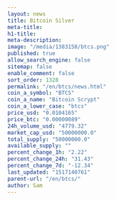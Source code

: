 ```yaml
---
layout: news
title: Bitcoin Silver
meta-title: 
h1-title: 
meta-description: 
image: "/media/1383158/btcs.png"
published: true
allow_search_engine: false
sitemap: false
enable_comment: false
sort_order: 1328
permalink: "/en/btcs/news.html"
coin_a_symbol: "BTCS"
coin_a_name: "Bitcoin Scrypt"
coin_a_lower_case: "btcs"
price_usd: "0.0104165"
price_btc: "0.00000089"
24h_volume_usd: "4779.32"
market_cap_usd: "50000000.0"
total_supply: "50000000.0"
available_supply: ""
percent_change_1h: "2.22"
percent_change_24h: "31.43"
percent_change_7d: "-12.34"
last_updated: "1517140761"
parent-url: "/en/btcs/"
author: Sam
---
```


